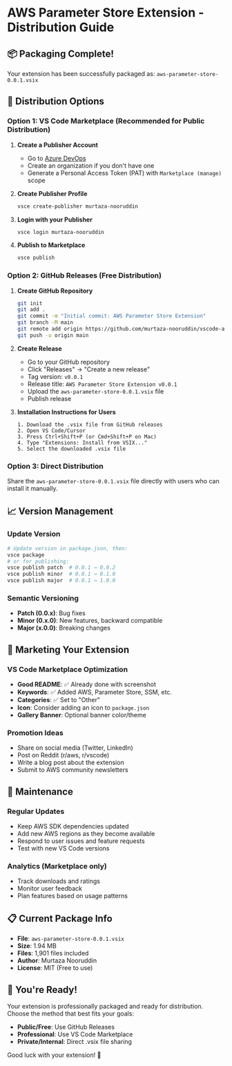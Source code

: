 # AWS Parameter Store Extension - Distribution Guide

## 📦 Packaging Complete!

Your extension has been successfully packaged as: `aws-parameter-store-0.0.1.vsix`

## 🚀 Distribution Options

### Option 1: VS Code Marketplace (Recommended for Public Distribution)

1. **Create a Publisher Account**
   - Go to [Azure DevOps](https://dev.azure.com/)
   - Create an organization if you don't have one
   - Generate a Personal Access Token (PAT) with `Marketplace (manage)` scope

2. **Create Publisher Profile**
   ```bash
   vsce create-publisher murtaza-nooruddin
   ```

3. **Login with your Publisher**
   ```bash
   vsce login murtaza-nooruddin
   ```

4. **Publish to Marketplace**
   ```bash
   vsce publish
   ```

### Option 2: GitHub Releases (Free Distribution)

1. **Create GitHub Repository**
   ```bash
   git init
   git add .
   git commit -m "Initial commit: AWS Parameter Store Extension"
   git branch -M main
   git remote add origin https://github.com/murtaza-nooruddin/vscode-aws-parameter-store.git
   git push -u origin main
   ```

2. **Create Release**
   - Go to your GitHub repository
   - Click "Releases" → "Create a new release"
   - Tag version: `v0.0.1`
   - Release title: `AWS Parameter Store Extension v0.0.1`
   - Upload the `aws-parameter-store-0.0.1.vsix` file
   - Publish release

3. **Installation Instructions for Users**
   ```
   1. Download the .vsix file from GitHub releases
   2. Open VS Code/Cursor
   3. Press Ctrl+Shift+P (or Cmd+Shift+P on Mac)
   4. Type "Extensions: Install from VSIX..."
   5. Select the downloaded .vsix file
   ```

### Option 3: Direct Distribution

Share the `aws-parameter-store-0.0.1.vsix` file directly with users who can install it manually.

## 📈 Version Management

### Update Version
```bash
# Update version in package.json, then:
vsce package
# or for publishing:
vsce publish patch  # 0.0.1 → 0.0.2
vsce publish minor  # 0.0.1 → 0.1.0  
vsce publish major  # 0.0.1 → 1.0.0
```

### Semantic Versioning
- **Patch (0.0.x)**: Bug fixes
- **Minor (0.x.0)**: New features, backward compatible
- **Major (x.0.0)**: Breaking changes

## 🎯 Marketing Your Extension

### VS Code Marketplace Optimization
- **Good README**: ✅ Already done with screenshot
- **Keywords**: ✅ Added AWS, Parameter Store, SSM, etc.
- **Categories**: ✅ Set to "Other"
- **Icon**: Consider adding an icon to `package.json`
- **Gallery Banner**: Optional banner color/theme

### Promotion Ideas
- Share on social media (Twitter, LinkedIn)
- Post on Reddit (r/aws, r/vscode)
- Write a blog post about the extension
- Submit to AWS community newsletters

## 🔧 Maintenance

### Regular Updates
- Keep AWS SDK dependencies updated
- Add new AWS regions as they become available
- Respond to user issues and feature requests
- Test with new VS Code versions

### Analytics (Marketplace only)
- Track downloads and ratings
- Monitor user feedback
- Plan features based on usage patterns

## 📋 Current Package Info

- **File**: `aws-parameter-store-0.0.1.vsix`
- **Size**: 1.94 MB
- **Files**: 1,901 files included
- **Author**: Murtaza Nooruddin
- **License**: MIT (Free to use)

## 🎉 You're Ready!

Your extension is professionally packaged and ready for distribution. Choose the method that best fits your goals:

- **Public/Free**: Use GitHub Releases
- **Professional**: Use VS Code Marketplace
- **Private/Internal**: Direct .vsix file sharing

Good luck with your extension! 🚀
